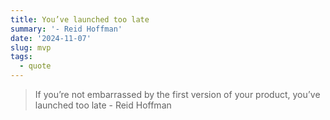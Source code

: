 ```yaml
---
title: You’ve launched too late
summary: '- Reid Hoffman'
date: '2024-11-07'
slug: mvp
tags:
  - quote
---
```


> If you’re not embarrassed by the first version of your product, you’ve launched too late - Reid Hoffman

